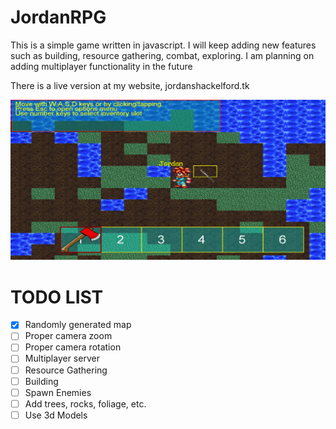 # JordanRPG
This is a simple game written in javascript. I will keep adding new features such as building, resource gathering, combat, exploring. I am planning on adding multiplayer functionality in the future

There is a live version at my website, jordanshackelford.tk

![Screenshot](screenshot.png?raw=true "Screenshot")


# TODO LIST #

- [x] Randomly generated map
- [ ] Proper camera zoom
- [ ] Proper camera rotation
- [ ] Multiplayer server
- [ ] Resource Gathering
- [ ] Building
- [ ] Spawn Enemies
- [ ] Add trees, rocks, foliage, etc.
- [ ] Use 3d Models
